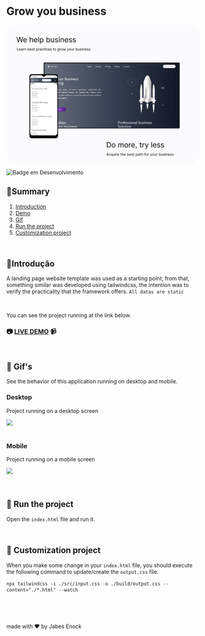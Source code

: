 # Grow you business

<p align="center">
<img src="github/cover.png">
</p>

![Badge em Desenvolvimento](http://img.shields.io/static/v1?label=STATUS&message=Finished&color=GREEN&style=for-the-badge)

## :bookmark_tabs:Summary

1. [Introduction](#Introduction)
2. [Demo](#live-demo)
3. [Gif ](#features-and-demo)
4. [Run the project](#run-project)
5. [Customization project](#custom-project)


<div id="Introduction">
</br>

## :page_facing_up:Introdução
A landing page website template was used as a starting point, from that, something similar was developed using tailwindcss, the intention was to verify the practicality that the framework offers.
```All datas are static```

</div>
</br>

<div id="live-demo">

You can see the project running at the link below.
### :camera: [LIVE DEMO](https://up-your-business.netlify.app/) :video_camera:
</div>
</br>

<div id="features-and-demo">

## :checkered_flag: Gif's
See the behavior of this application running on desktop and mobile.

### Desktop
<p>Project running on a desktop screen</p>
<img src="github/overview_desktop.gif">
<br/><br/>

### Mobile
<p>Project running on a mobile screen</p>
<img src="github/overview_mobile.gif" height="420">
<br/><br/>

<div id="run-project">
</br>

## :running: Run the project
Open the ````index.html```` file and run it.
</div>
</br>

<div id="custom-project">

## :customs: Customization project
When you make some change in your ````index.html```` file, you should execute the following command to update/create the ````output.css```` file.

    npx tailwindcss -i ./src/input.css -o ./build/output.css --content="./*.html" --watch
</div>
</br>

</br>
</br>

made with :heart: by Jabes Enock
